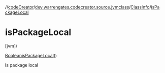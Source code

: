 //[codeCreator](../../../index.md)/[dev.warrengates.codecreator.source.jvmclass](../index.md)/[ClassInfo](index.md)/[isPackageLocal](is-package-local.md)

# isPackageLocal

[jvm]\

[Boolean](https://docs.oracle.com/javase/8/docs/api/java/lang/Boolean.html)[isPackageLocal](is-package-local.md)()

Is package local
